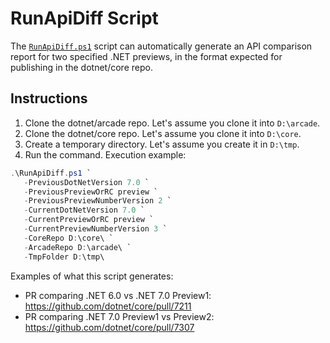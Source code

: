 # RunApiDiff Script

The [`RunApiDiff.ps1`](./RunApiDiff.ps1) script can automatically generate an API comparison report for two specified .NET previews, in the format expected for publishing in the dotnet/core repo.

## Instructions

1. Clone the dotnet/arcade repo. Let's assume you clone it into `D:\arcade`.
2. Clone the dotnet/core repo. Let's assume you clone it into `D:\core`.
3. Create a temporary directory. Let's assume you create it in `D:\tmp`.
4. Run the command. Execution example:

```powershell
.\RunApiDiff.ps1 `
   -PreviousDotNetVersion 7.0 `
   -PreviousPreviewOrRC preview `
   -PreviousPreviewNumberVersion 2 `
   -CurrentDotNetVersion 7.0 `
   -CurrentPreviewOrRC preview `
   -CurrentPreviewNumberVersion 3 `
   -CoreRepo D:\core\ `
   -ArcadeRepo D:\arcade\ `
   -TmpFolder D:\tmp\
```

Examples of what this script generates:

- PR comparing .NET 6.0 vs .NET 7.0 Preview1: https://github.com/dotnet/core/pull/7211
- PR comparing .NET 7.0 Preview1 vs Preview2: https://github.com/dotnet/core/pull/7307
